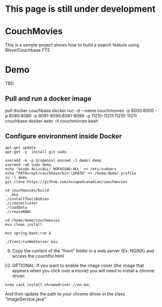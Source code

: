 # This page is still under development


# CouchMovies

This is a sample project shows how to build a search feature using Bleve/Couchbase FTS

# Demo
TBD

## Pull and run a docker image
pull docker couchbase
docker run -d --name couchmovies -p 8000:8000 -p 8080:8080 -p 8091-8096:8091-8096 -p 11210-11211:11210-11211 couchbase
docker exec -it couchmovies bash

## Configure environment inside Docker
```
apt-get update
apt-get -y  install git sudo

useradd -m -p $(openssl passwd -1 demo) demo
usermod -aG sudo demo
echo '%sudo ALL=(ALL) NOPASSWD:ALL' >> /etc/sudoers
echo "PATH=/opt/couchbase/bin:\$PATH" >> /home/demo/.profile
su -l demo
git clone https://github.com/escapedcanadian/couchmovies

cd couchmovies/build
. .env
./installToolsDebian
./createCluster
./loadData
./createRBAC

cd /home/demo/couchmovies
mvn clean install

mvn spring-boot:run &

./front/runWebServer &su 

```  


9) Copy the content of the "front" folder in a web server (Ex: NGINX) and access the couchflix.html

10) OPTIONAL: If you want to enable the image cover (the image that appears when you click over a movie) you will need to install a chrome driver:
```
brew cask install chromedriver //on mac
```

And then update the path to your chrome driver in the class "ImageService.java"
